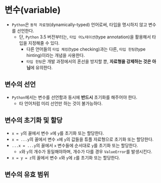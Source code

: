 # 변수(variable)

- `Python`은 `동적 자료형`(dynamically-typed) 언어로써, 타입을 명시하지 않고 변수를 선언한다.
  - 단, `Python` 3.5 버전부터는, `타입 어노테이션`(type annotation)을 활용해서 타입을 지정해줄 수 있다.
    - 다른 언어들의 `타입 체킹`(type checking)과는 다른, `타입 힌팅`(type hinting)이라는 개념을 사용한다.
    - `타입 힌팅`은 개발 과정에서의 혼선을 방지할 뿐, **자료형을 강제하는 것은 아님**에 유의한다.

## 변수의 선언

- `Python`에서는 변수를 선언함과 동시에 **반드시** 초기화를 해주어야 한다.
  - 타 언어처럼 미리 선언만 하는 것이 불가능하다.

## 변수의 초기화 및 할당

- `x = y`의 꼴에서 변수 `x`에 `y`를 초기화 또는 할당한다.
- `x = ...y`의 꼴에서 변수 `x`에 `y`의 값들을 튜플 자료형으로 초기화 또는 할당한다.
- `...x = ...y`의 꼴에서 `x` 변수들에 순서대로 `y`를 초기화 또는 할당한다.
  - `x`와 `y`의 개수가 동일해야하며, 개수가 다를 경우 `ValueError`를 발생시킨다.
- `x = y = z`의 꼴에서 변수 `x`와 `y`에 `z`를 초기화 또는 할당한다.

## 변수의 유효 범위

<!-- TODO -->
